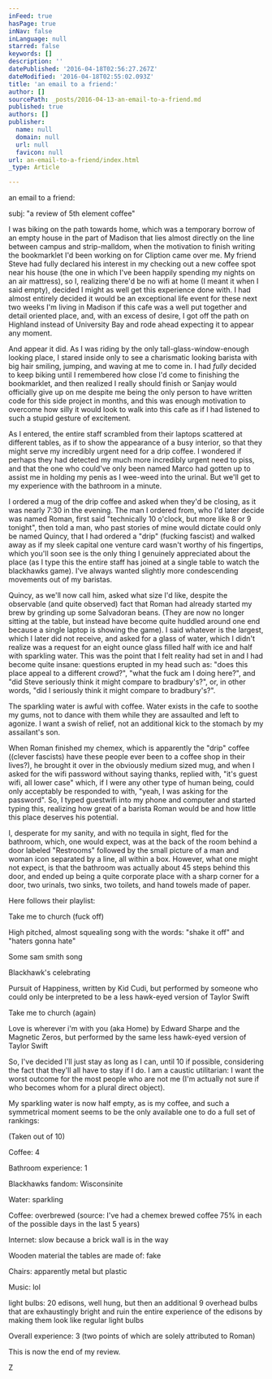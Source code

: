 ```yaml
---
inFeed: true
hasPage: true
inNav: false
inLanguage: null
starred: false
keywords: []
description: ''
datePublished: '2016-04-18T02:56:27.267Z'
dateModified: '2016-04-18T02:55:02.093Z'
title: 'an email to a friend:'
author: []
sourcePath: _posts/2016-04-13-an-email-to-a-friend.md
published: true
authors: []
publisher:
  name: null
  domain: null
  url: null
  favicon: null
url: an-email-to-a-friend/index.html
_type: Article

---
```

an email to a friend:

subj: "a review of 5th element coffee"

I was biking on the path towards home, which was a temporary borrow of an empty house in the part of Madison that lies almost directly on the line between campus and strip-malldom, when the motivation to finish writing the bookmarklet I'd been working on for Cliption came over me. My friend Steve had fully declared his interest in my checking out a new coffee spot near his house (the one in which I've been happily spending my nights on an air mattress), so I, realizing there'd be no wifi at home (I meant it when I said empty), decided I might as well get this experience done with. I had almost entirely decided it would be an exceptional life event for these next two weeks I'm living in Madison if this cafe was a well put together and detail oriented place, and, with an excess of desire, I got off the path on Highland instead of University Bay and rode ahead expecting it to appear any moment.

And appear it did. As I was riding by the only tall-glass-window-enough looking place, I stared inside only to see a charismatic looking barista with big hair smiling, jumping, and waving at me to come in. I had _fully_ decided to keep biking until I remembered how close I'd come to finishing the bookmarklet, and then realized I really should finish or Sanjay would officially give up on me despite me being the only person to have written code for this side project in months, and this was enough motivation to overcome how silly it would look to walk into this cafe as if I had listened to such a stupid gesture of excitement.

As I entered, the entire staff scrambled from their laptops scattered at different tables, as if to show the appearance of a busy interior, so that they might serve my incredibly urgent need for a drip coffee. I wondered if perhaps they had detected my much more incredibly urgent need to piss, and that the one who could've only been named Marco had gotten up to assist me in holding my penis as I wee-weed into the urinal. But we'll get to my experience with the bathroom in a minute.

I ordered a mug of the drip coffee and asked when they'd be closing, as it was nearly 7:30 in the evening. The man I ordered from, who I'd later decide was named Roman, first said "technically 10 o'clock, but more like 8 or 9 tonight", then told a man, who past stories of mine would dictate could only be named Quincy, that I had ordered a "drip" (fucking fascist) and walked away as if my sleek capital one venture card wasn't worthy of his fingertips, which you'll soon see is the only thing I genuinely appreciated about the place (as I type this the entire staff has joined at a single table to watch the blackhawks game). I've always wanted slightly more condescending movements out of my baristas.

Quincy, as we'll now call him, asked what size I'd like, despite the observable (and quite observed) fact that Roman had already started my brew by grinding up some Salvadoran beans. (They are now no longer sitting at the table, but instead have become quite huddled around one end because a single laptop is showing the game). I said whatever is the largest, which I later did not receive, and asked for a glass of water, which I didn't realize was a request for an eight ounce glass filled half with ice and half with sparkling water. This was the point that I felt reality had set in and I had become quite insane: questions erupted in my head such as: "does this place appeal to a different crowd?", "what the fuck am I doing here?", and "did Steve seriously think it might compare to bradbury's?", or, in other words, "did I seriously think it might compare to bradbury's?".

The sparkling water is awful with coffee. Water exists in the cafe to soothe my gums, not to dance with them while they are assaulted and left to agonize. I want a swish of relief, not an additional kick to the stomach by my assailant's son.

When Roman finished my chemex, which is apparently the "drip" coffee ((clever fascists) have these people ever been to a coffee shop in their lives?), he brought it over in the obviously medium sized mug, and when I asked for the wifi password without saying thanks, replied with, "it's guest wifi, all lower case" which, if I were any other type of human being, could only acceptably be responded to with, "yeah, I was asking for the password". So, I typed guestwifi into my phone and computer and started typing this, realizing how great of a barista Roman would be and how little this place deserves his potential.

I, desperate for my sanity, and with no tequila in sight, fled for the bathroom, which, one would expect, was at the back of the room behind a door labeled "Restrooms" followed by the small picture of a man and woman icon separated by a line, all within a box. However, what one might not expect, is that the bathroom was actually about 45 steps behind this door, and ended up being a quite corporate place with a sharp corner for a door, two urinals, two sinks, two toilets, and hand towels made of paper.

Here follows their playlist:

Take me to church (fuck off)

High pitched, almost squealing song with the words: "shake it off" and "haters gonna hate"

Some sam smith song

Blackhawk's celebrating

Pursuit of Happiness, written by Kid Cudi, but performed by someone who could only be interpreted to be a less hawk-eyed version of Taylor Swift

Take me to church (again)

Love is wherever i'm with you (aka Home) by Edward Sharpe and the Magnetic Zeros, but performed by the same less hawk-eyed version of Taylor Swift

So, I've decided I'll just stay as long as I can, until 10 if possible, considering the fact that they'll all have to stay if I do. I am a caustic utilitarian: I want the worst outcome for the most people who are not me (I'm actually not sure if who becomes whom for a plural direct object).

My sparkling water is now half empty, as is my coffee, and such a symmetrical moment seems to be the only available one to do a full set of rankings:

(Taken out of 10)

Coffee: 4

Bathroom experience: 1

Blackhawks fandom: Wisconsinite

Water: sparkling

Coffee: overbrewed (source: I've had a chemex brewed coffee 75% in each of the possible days in the last 5 years)

Internet: slow because a brick wall is in the way

Wooden material the tables are made of: fake

Chairs: apparently metal but plastic

Music: lol

light bulbs: 20 edisons, well hung, but then an additional 9 overhead bulbs that are exhaustingly bright and ruin the entire experience of the edisons by making them look like regular light bulbs

Overall experience: 3 (two points of which are solely attributed to Roman)

This is now the end of my review.

Z